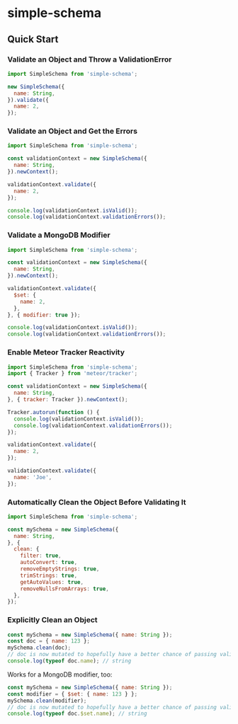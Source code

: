 # simple-schema

## Quick Start

### Validate an Object and Throw a ValidationError

```js
import SimpleSchema from 'simple-schema';

new SimpleSchema({
  name: String,
}).validate({
  name: 2,
});
```

### Validate an Object and Get the Errors

```js
import SimpleSchema from 'simple-schema';

const validationContext = new SimpleSchema({
  name: String,
}).newContext();

validationContext.validate({
  name: 2,
});

console.log(validationContext.isValid());
console.log(validationContext.validationErrors());
```

### Validate a MongoDB Modifier

```js
import SimpleSchema from 'simple-schema';

const validationContext = new SimpleSchema({
  name: String,
}).newContext();

validationContext.validate({
  $set: {
    name: 2,
  },
}, { modifier: true });

console.log(validationContext.isValid());
console.log(validationContext.validationErrors());
```

### Enable Meteor Tracker Reactivity

```js
import SimpleSchema from 'simple-schema';
import { Tracker } from 'meteor/tracker';

const validationContext = new SimpleSchema({
  name: String,
}, { tracker: Tracker }).newContext();

Tracker.autorun(function () {
  console.log(validationContext.isValid());
  console.log(validationContext.validationErrors());
});

validationContext.validate({
  name: 2,
});

validationContext.validate({
  name: 'Joe',
});
```

### Automatically Clean the Object Before Validating It

```js
import SimpleSchema from 'simple-schema';

const mySchema = new SimpleSchema({
  name: String,
}, {
  clean: {
    filter: true,
    autoConvert: true,
    removeEmptyStrings: true,
    trimStrings: true,
    getAutoValues: true,
    removeNullsFromArrays: true,
  },
});
```

### Explicitly Clean an Object

```js
const mySchema = new SimpleSchema({ name: String });
const doc = { name: 123 };
mySchema.clean(doc);
// doc is now mutated to hopefully have a better chance of passing validation
console.log(typeof doc.name); // string
```

Works for a MongoDB modifier, too:

```js
const mySchema = new SimpleSchema({ name: String });
const modifier = { $set: { name: 123 } };
mySchema.clean(modifier);
// doc is now mutated to hopefully have a better chance of passing validation
console.log(typeof doc.$set.name); // string
```